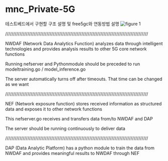 # mnc_Private-5G
테스트베드에서 구현할 구조 설명 및 free5gc와 연동방법 설명
![figure 1](https://user-images.githubusercontent.com/88416778/130419189-8b2debbb-1090-45da-bf32-c29ebb3b4f2b.png)


//////////////////////////////////////////////////////////////////////////////////////////

NWDAF (Network Data Analytics Function) analyzes data through intelligent technologies and provides analysis results to other 5G core network functions

Running nefserver and Pythonmodule should be preceded to run modeltraining.go / model_inference.go

The server automatically turns off after timeouts. That time can be changed as we want

//////////////////////////////////////////////////////////////////////////////////////////

NEF (Network exposure function) stores received information as structured data and exposes it to other network functions

This nefserver.go receives and transfers data from/to NWDAF and DAP

The server should be running continuously to deliver data

//////////////////////////////////////////////////////////////////////////////////////////

DAP (Data Analytic Platform) has a python module to train the data from NWDAF and provides meaningful results to NWDAF through NEF





